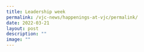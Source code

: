 ```yaml
---
title: Leadership week
permalink: /vjc-news/happenings-at-vjc/permalink/
date: 2022-03-21
layout: post
description: ""
image: ""
---
```


